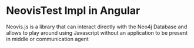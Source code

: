 # NeovisTest Impl in Angular

Neovis.js is a library that can interact directly with the Neo4j Database and allows to play around using Javascript without an application to be present in middle or communication agent
